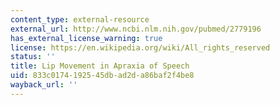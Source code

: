 ```yaml
---
content_type: external-resource
external_url: http://www.ncbi.nlm.nih.gov/pubmed/2779196
has_external_license_warning: true
license: https://en.wikipedia.org/wiki/All_rights_reserved
status: ''
title: Lip Movement in Apraxia of Speech
uid: 833c0174-1925-45db-ad2d-a86baf2f4be8
wayback_url: ''
---
```

